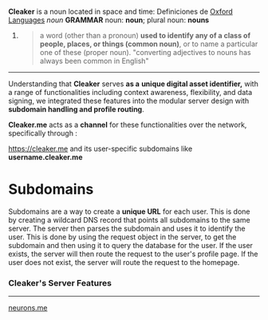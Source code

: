 **Cleaker** is a noun located in space and time:
Definiciones de [Oxford Languages](https://languages.oup.com/google-dictionary-en)
*noun*
**GRAMMAR**
noun: **noun**; plural noun: **nouns**

1. > a word (other than a pronoun) **used to identify any of a class of people, places, or things (common noun)**, or to name a particular one of these (proper noun).
   > "converting adjectives to nouns has always been common in English"
---------
Understanding that **Cleaker** serves **as a** **unique digital asset identifier,** with a range of functionalities including context awareness, flexibility, and data signing, we integrated these features into the modular server design with **subdomain handling and profile routing**. 

**Cleaker.me** acts as a **channel** for these functionalities over the network, specifically through :

https://cleaker.me and its user-specific subdomains like **username.cleaker.me**

# Subdomains
Subdomains are a way to create a **unique URL** for each user. This is done by creating a wildcard DNS record that points all subdomains to the same server. The server then parses the subdomain and uses it to identify the user. This is done by using the request object in the server, to get the subdomain and then using it to query the database for the user. If the user exists, the server will then route the request to the user's profile page. If the user does not exist, the server will route the request to the homepage.

### Cleaker's Server Features

-------

[neurons.me](https://neurons.me)